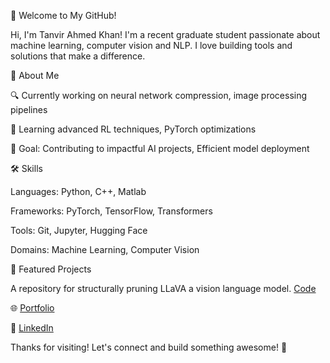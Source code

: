 👋 Welcome to My GitHub!

Hi, I'm Tanvir Ahmed Khan! I'm a recent graduate student passionate about machine learning, computer vision and NLP. I love building tools and solutions that make a difference.

🚀 About Me





🔍 Currently working on neural network compression, image processing pipelines



🌱 Learning advanced RL techniques, PyTorch optimizations







🎯 Goal: Contributing to impactful AI projects, Efficient model deployment

🛠️ Skills





Languages: Python, C++, Matlab



Frameworks: PyTorch, TensorFlow, Transformers



Tools: Git, Jupyter, Hugging Face



Domains: Machine Learning, Computer Vision

📌 Featured Projects


A repository for structurally pruning LLaVA a vision language model. [Code](https://github.com/takakib123/LLaVA_Prune)


🌐 [Portfolio](https://takakib123.github.io/)


💼 [LinkedIn](https://www.linkedin.com/in/tanvir-ahmed-26602a231/)



Thanks for visiting! Let's connect and build something awesome! 🚀
